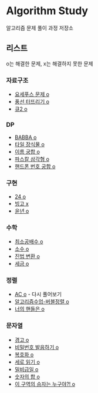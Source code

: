 # Algorithm Study
알고리즘 문제 풀이 과정 저장소  

## 리스트
o는 해결한 문제, x는 해결하지 못한 문제  

### 자료구조
- [요세푸스 문제 o](https://github.com/proceane/algorithm-study/blob/master/DataStructure/1158_%EC%9A%94%EC%84%B8%ED%91%B8%EC%8A%A4_%EB%AC%B8%EC%A0%9C.md)  
- [풍선 터뜨리기 o](https://github.com/proceane/algorithm-study/blob/master/DataStructure/2346_%ED%92%8D%EC%84%A0_%ED%84%B0%EB%9C%A8%EB%A6%AC%EA%B8%B0.md)  
- [큐2 o](https://github.com/proceane/algorithm-study/blob/master/DataStructure/18258_%ED%81%902.md)

### DP  
- [BABBA o](https://github.com/proceane/algorithm-study/blob/master/DP/9625_BABBA.md)  
- [타일 장식물 o](https://github.com/proceane/algorithm-study/blob/master/DP/13301_%ED%83%80%EC%9D%BC_%EC%9E%A5%EC%8B%9D%EB%AC%BC.md)  
- [이름 궁합 o](https://github.com/proceane/algorithm-study/blob/master/DP/15312_%EC%9D%B4%EB%A6%84_%EA%B6%81%ED%95%A9.md)  
- [파스칼 삼각형 o](https://github.com/proceane/algorithm-study/blob/master/DP/15489_%ED%8C%8C%EC%8A%A4%EC%B9%BC_%EC%82%BC%EA%B0%81%ED%98%95.md)  
- [핸드폰 번호 궁합 o](https://github.com/proceane/algorithm-study/blob/master/DP/17202_%ED%95%B8%EB%93%9C%ED%8F%B0_%EB%B2%88%ED%98%B8_%EA%B6%81%ED%95%A9.md)  

### 구현  
- [24 o](https://github.com/proceane/algorithm-study/blob/master/Implementation/1408_24.md)  
- [빙고 x](https://github.com/proceane/algorithm-study/blob/master/Implementation/2578_%EB%B9%99%EA%B3%A0.md)
- [윤년 o](https://github.com/proceane/algorithm-study/blob/master/Implementation/2753_%EC%9C%A4%EB%85%84.md)

### 수학
- [최소공배수 o](https://github.com/proceane/algorithm-study/blob/master/Math/1934_%EC%B5%9C%EC%86%8C%EA%B3%B5%EB%B0%B0%EC%88%98.md)
- [소수 o](https://github.com/proceane/algorithm-study/blob/master/Math/2581_%EC%86%8C%EC%88%98.md)
- [진법 변환 o](https://github.com/proceane/algorithm-study/blob/master/Math/2745_%EC%A7%84%EB%B2%95%EB%B3%80%ED%99%98.md)  
- [세금 o](https://github.com/proceane/algorithm-study/blob/master/Math/20492_%EC%84%B8%EA%B8%88.md)  

### 정렬  
- [AC o](https://github.com/proceane/algorithm-study/blob/master/Sorting/5430_AC.md) - 다시 풀어보기   
- [알고리즘수업-버블정렬 o](https://github.com/proceane/algorithm-study/blob/master/Sorting/BubbleSort/23968_%EC%95%8C%EA%B3%A0%EB%A6%AC%EC%A6%98%EC%88%98%EC%97%85_%EB%B2%84%EB%B8%94%EC%A0%95%EB%A0%AC.md)  
- [너의 핸들은 o](https://github.com/proceane/algorithm-study/blob/master/Sorting/15819_%EB%84%88%EC%9D%98_%ED%95%B8%EB%93%A4%EC%9D%80.md)  

### 문자열  
- [경고 o](https://github.com/proceane/algorithm-study/blob/master/String/3029_%EA%B2%BD%EA%B3%A0.md)
- [비밀번호 발음하기 o](https://github.com/proceane/algorithm-study/blob/master/String/4659_%EB%B9%84%EB%B0%80%EB%B2%88%ED%98%B8_%EB%B0%9C%EC%9D%8C%ED%95%98%EA%B8%B0.md)
- [복호화 o](https://github.com/proceane/algorithm-study/blob/master/String/9046_%EB%B3%B5%ED%98%B8%ED%99%94.md)
- [세로 읽기 o](https://github.com/proceane/algorithm-study/blob/master/String/10798_%EC%84%B8%EB%A1%9C%EC%9D%BD%EA%B8%B0.md)
- [밀비급일 o](https://github.com/proceane/algorithm-study/blob/master/String/11365_%EB%B0%80%EB%B9%84%EA%B8%89%EC%9D%BC.md)
- [숫자의 합 o](https://github.com/proceane/algorithm-study/blob/master/String/11720_%EC%88%AB%EC%9E%90%EC%9D%98_%ED%95%A9.md)
- [이 구역의 승자는 누구야?! o](https://github.com/proceane/algorithm-study/blob/master/String/20154_%EC%9D%B4_%EA%B5%AC%EC%97%AD%EC%9D%98_%EC%8A%B9%EC%9E%90%EB%8A%94_%EB%88%84%EA%B5%AC%EC%95%BC.md)